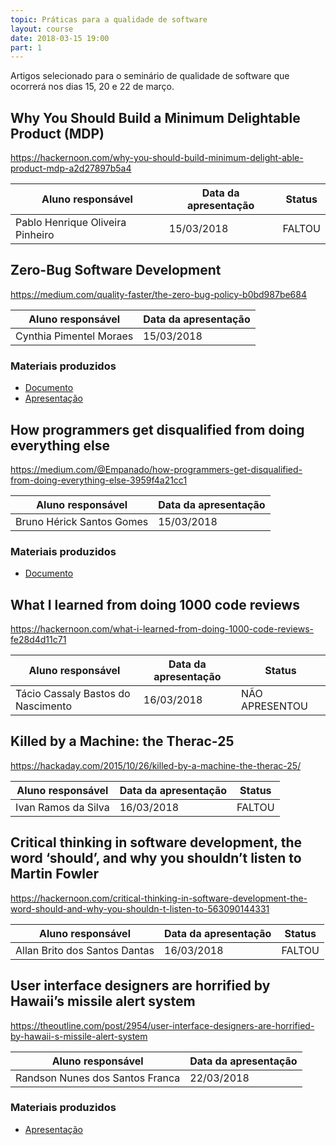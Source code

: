 ```yaml
---
topic: Práticas para a qualidade de software
layout: course
date: 2018-03-15 19:00
part: 1
---
```


Artigos selecionado para o seminário de qualidade de software que ocorrerá nos
dias 15, 20 e 22 de março.

## Why You Should Build a Minimum Delightable Product (MDP)
<https://hackernoon.com/why-you-should-build-minimum-delight-able-product-mdp-a2d27897b5a4>

| Aluno responsável                | Data da apresentação | Status |
|----------------------------------|----------------------|--------|
| Pablo Henrique Oliveira Pinheiro | 15/03/2018           | FALTOU |

## Zero-Bug Software Development
<https://medium.com/quality-faster/the-zero-bug-policy-b0bd987be684>

| Aluno responsável       | Data da apresentação |
|-------------------------|----------------------|
| Cynthia Pimentel Moraes | 15/03/2018           |

### Materiais produzidos
- [Documento](https://drive.google.com/file/d/0B76mtruO6rpeRkJIR29USE5TNXVTNEk4VmtRUGp2ZkIzWDBR/view?usp=drivesdk)
- [Apresentação](https://drive.google.com/file/d/1kGv_VWm7OQMmFupMXwlyjK76YHvyR8ad/view?usp=drivesdk)

## How programmers get disqualified from doing everything else
<https://medium.com/@Empanado/how-programmers-get-disqualified-from-doing-everything-else-3959f4a21cc1>

| Aluno responsável         | Data da apresentação |
|---------------------------|----------------------|
| Bruno Hérick Santos Gomes | 15/03/2018           |

### Materiais produzidos
- [Documento](https://drive.google.com/file/d/1OdNLI2dDHTc-aEoMU_Jn2GfBwubEJI-R/view?usp=drivesdk)

## What I learned from doing 1000 code reviews
<https://hackernoon.com/what-i-learned-from-doing-1000-code-reviews-fe28d4d11c71>

| Aluno responsável                  | Data da apresentação | Status         |
|------------------------------------|----------------------|----------------|
| Tácio Cassaly Bastos do Nascimento | 16/03/2018           | NÃO APRESENTOU |

## Killed by a Machine: the Therac-25
<https://hackaday.com/2015/10/26/killed-by-a-machine-the-therac-25/>

| Aluno responsável   | Data da apresentação | Status |
|---------------------|----------------------|--------|
| Ivan Ramos da Silva | 16/03/2018           | FALTOU |

## Critical thinking in software development, the word ‘should’, and why you shouldn’t listen to Martin Fowler
<https://hackernoon.com/critical-thinking-in-software-development-the-word-should-and-why-you-shouldn-t-listen-to-563090144331>

| Aluno responsável             | Data da apresentação | Status |
|-------------------------------|----------------------|--------|
| Allan Brito dos Santos Dantas | 16/03/2018           | FALTOU |

## User interface designers are horrified by Hawaii’s missile alert system
<https://theoutline.com/post/2954/user-interface-designers-are-horrified-by-hawaii-s-missile-alert-system>

| Aluno responsável               | Data da apresentação |
|---------------------------------|----------------------|
| Randson Nunes dos Santos Franca | 22/03/2018           |

### Materiais produzidos
- [Apresentação](https://drive.google.com/file/d/1AUiRIt9SIyJbCAVkwXhqtpyENw4g8LMC/view?usp=sharing)

<style>
.main-content { counter-reset: paper-counter; }
.main-content > h2:before { content: counter(paper-counter); counter-increment: paper-counter; font-weight: bold; margin-right: 0.5em; }
.main-content table tr td:nth-child(3) { color: red; }
</style>
